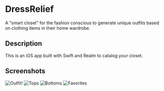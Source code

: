 # DressRelief
A “smart closet” for the fashion conscious to generate unique outfits based on clothing items in their home wardrobe.

## Description
This is an iOS app built with Swift and Realm to catalog your closet.

## Screenshots

![Outfit](outfit.PNG)!
![Tops](tops.PNG)
![Bottoms](bottoms.PNG)
![Favorites](favorites.PNG)
